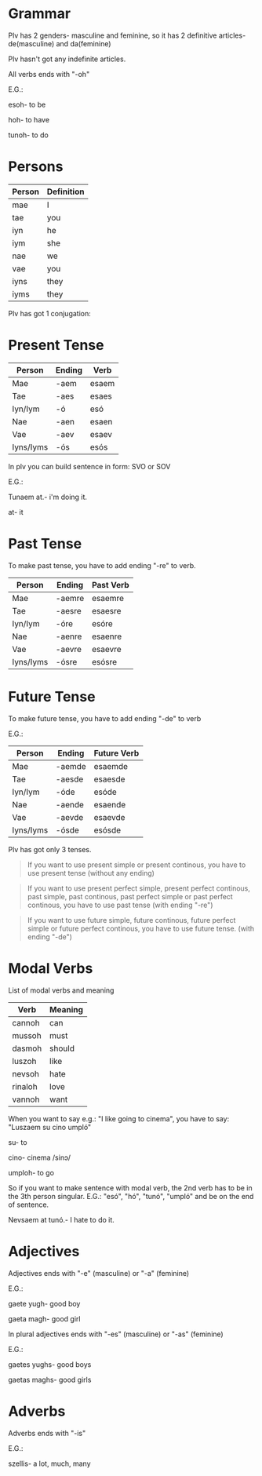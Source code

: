 
# Grammar

Plv has 2 genders- masculine and feminine, so it has 2 definitive articles- de(masculine) and da(feminine)

Plv hasn't got any indefinite articles.

All verbs ends with "-oh" 

E.G.: 

esoh- to be  

hoh- to have  

tunoh- to do

# Persons

Person| Definition
------|----------
mae | I
tae | you
iyn | he
iym | she
nae | we
vae | you
iyns| they
iyms| they
 
Plv has got 1 conjugation:

# Present Tense

Person | Ending | Verb
-------|--------|------
Mae | -aem | esaem
Tae | -aes| esaes
Iyn/Iym |-ó| esó
Nae | -aen | esaen
Vae | -aev | esaev
Iyns/Iyms |-ós | esós

In plv you can build sentence in form: SVO or SOV

E.G.:

Tunaem at.- i'm doing it.

at- it

# Past Tense

To make past tense, you have to add ending "-re" to verb.

Person | Ending | Past Verb
-------|--------|----------
Mae | -aemre | esaemre
Tae | -aesre| esaesre
Iyn/Iym |-óre| esóre
Nae | -aenre | esaenre
Vae | -aevre | esaevre
Iyns/Iyms |-ósre | esósre

# Future Tense

To make future tense, you have to add ending "-de" to verb

E.G.:

Person | Ending | Future Verb
-------|--------|------------
Mae | -aemde | esaemde
Tae | -aesde| esaesde
Iyn/Iym |-óde| esóde
Nae | -aende | esaende
Vae | -aevde | esaevde
Iyns/Iyms |-ósde | esósde


Plv has got only 3 tenses.

> If you want to use present simple or present continous, you have to use present tense (without any ending)

> If you want to use present perfect simple, present perfect continous, past simple, past continous, past perfect simple or past perfect continous, you have to use past tense (with ending "-re")

> If you want to use future simple, future continous, future perfect simple or future perfect continous, you have to use future tense. (with ending "-de")

# Modal Verbs

List of modal verbs and meaning

Verb | Meaning
-----|--------
cannoh | can
mussoh | must
dasmoh | should
luszoh | like
nevsoh | hate
rinaloh | love
vannoh | want

When you want to say e.g.: "I like going to cinema", you have to say: "Luszaem su cino umpló"

su- to 

cino- cinema /sinɔ/

umploh- to go 

So if you want to make sentence with modal verb, the 2nd verb has to be in the 3th person singular. E.G.: "esó", "hó", "tunó", "umpló" and be on the end of sentence.

Nevsaem at tunó.- I hate to do it.

# Adjectives

Adjectives ends with "-e" (masculine) or "-a" (feminine)

E.G.:

gaete yugh- good boy

gaeta magh- good girl

In plural adjectives ends with "-es" (masculine) or "-as" (feminine)

E.G.:

gaetes yughs- good boys

gaetas maghs- good girls

# Adverbs

Adverbs ends with "-is"

E.G.:

szellis- a lot, much, many


